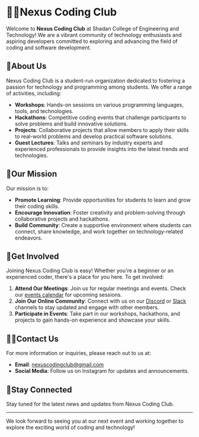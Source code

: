 # 👨‍💻Nexus Coding Club

Welcome to **Nexus Coding Club** at Shadan College of Engineering and Technology! We are a vibrant community of technology enthusiasts and aspiring developers committed to exploring and advancing the field of coding and software development.

## 👐About Us

Nexus Coding Club is a student-run organization dedicated to fostering a passion for technology and programming among students. We offer a range of activities, including:

- **Workshops**: Hands-on sessions on various programming languages, tools, and technologies.
- **Hackathons**: Competitive coding events that challenge participants to solve problems and build innovative solutions.
- **Projects**: Collaborative projects that allow members to apply their skills to real-world problems and develop practical software solutions.
- **Guest Lectures**: Talks and seminars by industry experts and experienced professionals to provide insights into the latest trends and technologies.

## 🚀Our Mission

Our mission is to:
- **Promote Learning**: Provide opportunities for students to learn and grow their coding skills.
- **Encourage Innovation**: Foster creativity and problem-solving through collaborative projects and hackathons.
- **Build Community**: Create a supportive environment where students can connect, share knowledge, and work together on technology-related endeavors.

## 🤝Get Involved

Joining Nexus Coding Club is easy! Whether you're a beginner or an experienced coder, there's a place for you here. To get involved:

1. **Attend Our Meetings**: Join us for regular meetings and events. Check our [events calendar](#) for upcoming sessions.
2. **Join Our Online Community**: Connect with us on our [Discord](#) or [Slack](#) channels to stay updated and engage with other members.
3. **Participate in Events**: Take part in our workshops, hackathons, and projects to gain hands-on experience and showcase your skills.

## 🙋‍♂️Contact Us

For more information or inquiries, please reach out to us at:

- **Email**: [nexuscodingclub@gmail.com](mailto:nexuscodingclub@gmail.com)
- **Social Media**: Follow us on  Instagram for updates and announcements.

## 👋Stay Connected

Stay tuned  for the latest news and updates from Nexus Coding Club.

---

We look forward to seeing you at our next event and working together to explore the exciting world of coding and technology!

